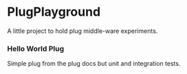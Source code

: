 PlugPlayground
==============

A little project to hold plug middle-ware experiments.


### Hello World Plug 

Simple plug from the plug docs but unit and integration tests.